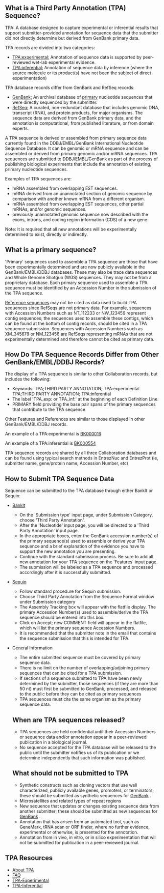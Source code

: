 <meta http-equiv="Content-Type" content="text/html; charset=utf-8">  <meta name="node-id" content="1305"> <meta name="revision-id" content="14417"> <meta name="cms-base-url" content="http://cms.ncbi.nlm.nih.gov"> <meta name="cms-view-url" content="http://cms.ncbi.nlm.nih.gov/genbank/tpa"> <meta name="cms-edit-url" content="http://cms.ncbi.nlm.nih.gov/node/1305/edit"> <meta name="created" content="2011-10-14T13:14:54-04:00"> <meta name="modified" content="2013-03-21T14:12:18-04:00"> <meta name="publication-date" content="2011-10-14T13:14:54-04:00"> <meta name="author" content="yankie"> <meta name="subsite" content="genbank"> <meta name="path" content="genbank/tpa"> <meta name="node-type" content="page"> <meta name="jira-ticket" content=""> <meta name="cms-tags" content="">  <meta name="" content=""> <title>Third-Party Annotation (TPA) Sequences</title>

<div class="node clear-block">

<div class="content">

## What is a Third Party Annotation (TPA) Sequence?

TPA: A database designed to capture experimental or inferential results that support submitter-provided annotation for sequence data that the submitter did not directly determine but derived from GenBank primary data.

TPA records are divided into two categories:

*   [TPA:experimental:](/~/TPA-Exp) Annotation of sequence data is supported by peer-reviewed wet-lab experimental evidence.
*   [TPA:inferential:](/~/TPA-Inf) Annotation of sequence data by inference (where the source molecule or its product(s) have not been the subject of direct experimentation)

TPA database records differ from GenBank and RefSeq records:

*   [GenBank:](/~/) An archival database of [primary](#prim) nucleotide sequences that were directly sequenced by the submitter.
*   [RefSeq:](/RefSeq/) A curated, non-redundant database that includes genomic DNA, transcript (RNA), and protein products, for major organisms. The sequence data are derived from GenBank primary data, and the annotation is computational, from published literature, or from domain experts.

A TPA sequence is derived or assembled from primary sequence data currently found in the DDBJ/EMBL/GenBank International Nucleotide Sequence Database. It can be genomic or mRNA sequence and can be assembled or derived from primary genomic and/or mRNA sequences. TPA sequences are submitted to DDBJ/EMBL/GenBank as part of the process of publishing biological experiments that include the annotation of existing, primary nucleotide sequences.

Examples of TPA sequences are:

*   mRNA assembled from overlapping EST sequences.
*   mRNA derived from an unannotated section of genomic sequence by comparison with another known mRNA from a different organism.
*   mRNA assembled from overlapping EST sequences, other partial mRNAs, and/or genomic sequences.
*   previously unannotated genomic sequence now described with the exons, introns, and coding region information (CDS) of a new gene.

Note: It is required that all new annotations will be experimentally determined to exist, directly or indirectly.

## What is a primary sequence?

'Primary' sequences used to assemble a TPA sequence are those that have been experimentally determined and are now publicly available in the GenBank/EMBL/DDBJ databases. These may also be trace data sequences and Whole Genome Shotgun (WGS) sequences. They may not be from a proprietary database. Each primary sequence used to assemble a TPA sequence must be identified by an Accession Number in the submission of the TPA sequence.

[Reference sequences](/refseq/about/) may not be cited as data used to build TPA sequences since RefSeqs are not primary data. For example, sequences with Accession Numbers such as NT_112233 or NW_123456 represent contig sequences; the sequences used to assemble these contigs, which can be found at the bottom of contig records, should be cited in a TPA sequence submission. Sequences with Accession Numbers such as XM_345678 or NM_123456 are RefSeqs representing mRNAs that are not experimentally determined and therefore cannot be cited as primary data.

## How Do TPA Sequence Records Differ from Other GenBank/EMBL/DDBJ Records?

The display of a TPA sequence is similar to other Collaboration records, but includes the following:

*   Keywords: TPA;THIRD PARTY ANNOTATION; TPA:experimental TPA;THIRD PARTY ANNOTATION; TPA:inferential
*   The label 'TPA_exp: or TPA_inf:' at the beginning of each Definition Line.
*   PRIMARY field providing the base pair spans of the primary sequences that contribute to the TPA sequence.

Other Features and References are similar to those displayed in other GenBank/EMBL/DDBJ records.

An example of a TPA:experimental is [BK000016](http://www.ncbi.nlm.nih.gov/sites/entrez?cmd=Retrieve&db=nucleotide&dopt=GenBank&list_uids=20043254)

An example of a TPA:inferential is [BK000554](http://www.ncbi.nlm.nih.gov/sites/entrez?cmd=Retrieve&db=nucleotide&dopt=GenBank&list_uids=32880373)

TPA sequence records are shared by all three Collaboration databases and can be found using typical search methods in EntrezNuc and EntrezProt (ie, submitter name, gene/protein name, Accession Number, etc)

## How to Submit TPA Sequence Data

Sequence can be submitted to the TPA database through either BankIt or Sequin:

*   [BankIt](http://www.ncbi.nlm.nih.gov/WebSub/?tool=genbank)
    *   On the 'Submission type' input page, under Submission Category, choose 'Third Party Annotation'.
    *   After the 'Nucleotide' input page, you will be directed to a 'Third Party Annotation' input page.
    *   In the appropriate boxes, enter the GenBank accession number(s) of the primary sequence(s) used to assemble or derive your TPA sequence and a brief explanation of the evidence you have to support the new annotation you are presenting.
    *   Continue with the standard submission process. Be sure to add all new annotation for your TPA sequence on the 'Features' input page.
    *   The submission will be labeled as a TPA sequence and processed accordingly after it is successfully submitted.
*   [Sequin](http://www.ncbi.nlm.nih.gov/Sequin/)
    *   Follow standard procedure for Sequin submission.
    *   Choose Third Party Annotation from the Sequence Format window under Submission category
    *   The Assembly Tracking box will appear with the flatfile display. The primary Accession Number(s) used to assemble/derive the TPA sequence should be entered into this box.
    *   Click on Accept; new COMMENT field will appear in the flatfile, which will list the primary sequence Accession Numbers.
    *   It is recommended that the submitter note in the email that contains the sequence submission that this is intended for TPA.
*   General Information

    *   The entire submitted sequence must be covered by primary sequence data.
    *   There is no limit on the number of overlapping/adjoining primary sequences that can be cited for a TPA submission.
    *   If sections of a sequence submitted to TPA have been newly determined by the submitter, those sequences (if they are more than 50 nt) must first be submitted to GenBank, processed, and released to the public before they can be cited as primary sequences
    *   TPA sequences must cite the same organism as the primary sequence data.

    ## When are TPA sequences released?

    *   TPA sequences are held confidential until their Accession Numbers or sequence data and/or annotation appear in a peer-reviewed publication in a biological journal.
    *   No sequence accepted for the TPA database will be released to the public until the submitter notifies us of its publication or we determine independently that such information was published.

    ## What should not be submitted to TPA

    *   Synthetic constructs such as cloning vectors that use well characterized, publicly available genes, promoters, or terminators; these should be submitted as synthetic sequences for [GenBank](/Genbank/submit) .
    *   Microsatellites and related types of repeat regions
    *   New sequence that updates or changes existing sequence data from another submitter; these should be submitted as new sequences for [GenBank](/Genbank/submit) .
    *   Annotation that has arisen from an automated tool, such as GeneMark, tRNA scan or ORF finder, where no further evidence, experimental or otherwise, is presented for the annotation.
    *   Annotation from in vivo, in vitro, or in silico experimentation that will not be submitted for publication in a peer-reviewed journal.

</div>

</div>

<div id="shared-content-1" nid="1308">

<div class="rightnav">

## TPA Resources

*   [About TPA](/~/TPA)
*   [FAQ](/~/tpafaq)
*   [TPA-Experimental](/~/TPA-Exp)
*   [TPA-Inferential](/~/TPA-Inf)

</div>

</div>